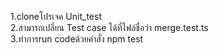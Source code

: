 1.cloneโปรเจค Unit_test <br>
2.สามารถเปลี่ยน Test case ได้ที่ไฟล์ชื่อว่า merge.test.ts <br>
3.ทำการrun codeด้วยคำสั่ง npm test <br>

